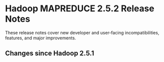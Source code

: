 # Hadoop MAPREDUCE 2.5.2 Release Notes

These release notes cover  new developer and user-facing incompatibilities, features, and major improvements.

## Changes since Hadoop 2.5.1



